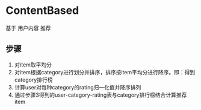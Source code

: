 # ContentBased

基于 用户内容 推荐

## 步骤

1. 对item取平均分
2. 对item根据category进行划分并排序，排序按item平均分进行降序。即：得到category排行榜
3. 计算user对每种category的rating归一化值并降序排列
4. 通过步骤3得到的user-category-rating表与category排行榜结合计算推荐item

